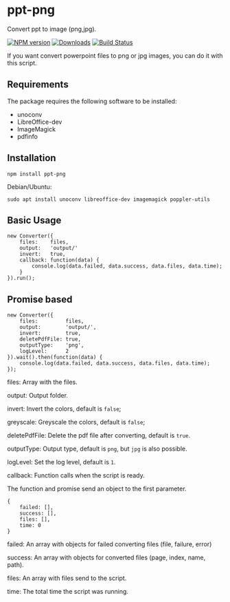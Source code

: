 # ppt-png
Convert ppt to image (png,jpg).

[![NPM version][npm-image]][npm-url] [![Downloads][downloads-image]][npm-stats] [![Build Status][travis-image]][travis-url] 

If you want convert powerpoint files to png or jpg images, you can do it with this script.

## Requirements

The package requires the following software to be installed:

* unoconv
* LibreOffice-dev
* ImageMagick
* pdfinfo

## Installation

    npm install ppt-png

Debian/Ubuntu:

    sudo apt install unoconv libreoffice-dev imagemagick poppler-utils


## Basic Usage

```
new Converter({
    files:    files,
    output:   'output/'
    invert:   true,
    callback: function(data) {
        console.log(data.failed, data.success, data.files, data.time);
    }
}).run();
```

## Promise based

```
new Converter({
    files:         files,
    output:        'output/',
    invert:        true,
    deletePdfFile: true,
    outputType:    'png',
    logLevel:      2
}).wait().then(function(data) {
    console.log(data.failed, data.success, data.files, data.time);
});
```


files: Array with the files.

output: Output folder.

invert: Invert the colors, default is `false`;

greyscale: Greyscale the colors, default is `false`;

deletePdfFile: Delete the pdf file after converting, default is `true`.

outputType: Output type, default is `png`, but `jpg` is also possible.

logLevel: Set the log level, default is `1`.

callback: Function calls when the script is ready.

The function and promise send an object to the first parameter.

```
{
    failed: [],
    success: [],
    files: [],
    time: 0
}
```

failed: An array with objects for failed converting files (file, failure, error)

success: An array with objects for converted files (page, index, name, path).

files: An array with files send to the script.

time: The total time the script was running.


[downloads-image]: https://img.shields.io/npm/dm/ppt-png.svg
[npm-url]: https://www.npmjs.com/package/ppt-png
[npm-image]: https://img.shields.io/npm/v/ppt-png.svg
[npm-stats]: https://npm-stat.com/charts.html?package=ppt-png
[travis-url]: https://travis-ci.org/w3nl/ppt-png
[travis-image]: https://img.shields.io/travis/w3nl/ppt-png/master.svg
